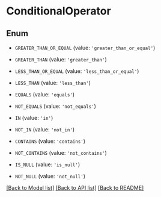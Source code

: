 # ConditionalOperator


## Enum

* `GREATER_THAN_OR_EQUAL` (value: `'greater_than_or_equal'`)

* `GREATER_THAN` (value: `'greater_than'`)

* `LESS_THAN_OR_EQUAL` (value: `'less_than_or_equal'`)

* `LESS_THAN` (value: `'less_than'`)

* `EQUALS` (value: `'equals'`)

* `NOT_EQUALS` (value: `'not_equals'`)

* `IN` (value: `'in'`)

* `NOT_IN` (value: `'not_in'`)

* `CONTAINS` (value: `'contains'`)

* `NOT_CONTAINS` (value: `'not_contains'`)

* `IS_NULL` (value: `'is_null'`)

* `NOT_NULL` (value: `'not_null'`)

[[Back to Model list]](../README.md#documentation-for-models) [[Back to API list]](../README.md#documentation-for-api-endpoints) [[Back to README]](../README.md)


